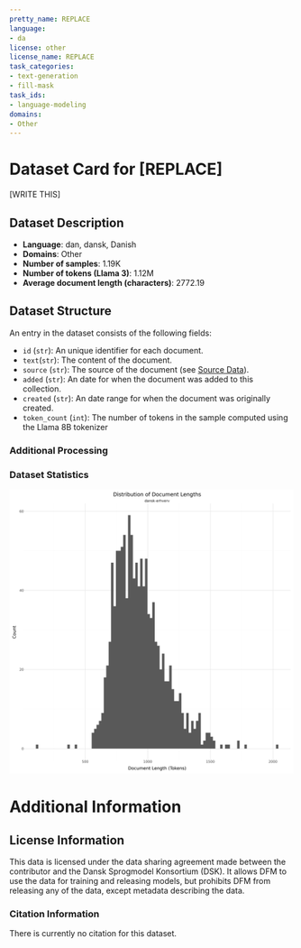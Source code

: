```yaml
---
pretty_name: REPLACE
language:
- da
license: other
license_name: REPLACE
task_categories:
- text-generation
- fill-mask
task_ids:
- language-modeling
domains:
- Other
---
```


# Dataset Card for [REPLACE]

<!-- START-SHORT DESCRIPTION -->
[WRITE THIS]
<!-- END-SHORT DESCRIPTION -->

<!-- This data has been contributed by [COMPANY] through the [Dansk Sprogmodel Konsortium](https://alexandra.dk/dsk). -->


## Dataset Description

<!-- START-DESC-STATS -->
- **Language**: dan, dansk, Danish
- **Domains**: Other
- **Number of samples**: 1.19K
- **Number of tokens (Llama 3)**: 1.12M
- **Average document length (characters)**: 2772.19
<!-- END-DESC-STATS -->


## Dataset Structure
An entry in the dataset consists of the following fields:

- `id` (`str`): An unique identifier for each document.
- `text`(`str`): The content of the document.
- `source` (`str`): The source of the document (see [Source Data](#source-data)).
- `added` (`str`): An date for when the document was added to this collection.
- `created` (`str`): An date range for when the document was originally created.
- `token_count` (`int`): The number of tokens in the sample computed using the Llama 8B tokenizer


### Additional Processing


### Dataset Statistics

<!-- START-DATASET PLOTS -->
<p align="center">
<img src="./images/dist_document_length.png" width="600" style="margin-right: 10px;" />
</p>
<!-- END-DATASET PLOTS -->


# Additional Information

## License Information
This data is licensed under the data sharing agreement made between the contributor and the Dansk Sprogmodel Konsortium (DSK). 
It allows DFM to use the data for training and releasing models, but prohibits DFM from releasing any of the data, except metadata describing the data. 

### Citation Information

There is currently no citation for this dataset.
